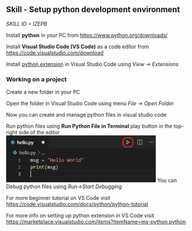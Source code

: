 ## Skill - Setup python development environment

*SKILL ID = IZEPB*

Install **python** in your PC from https://www.python.org/downloads/

Install **Visual Studio Code (VS Code)** as a code editor from https://code.visualstudio.com/download

Install [python extension](https://marketplace.visualstudio.com/items?itemName=ms-python.python) in Visual Studio Code using *View -> Extensions*

### Working on a project
Create a new folder in your PC

Open the folder in Visual Studio Code using menu *File -> Open Folder*

Now you can create and manage python files in visual studio code

Run python files using **Run Python File in Terminal** play button in the top-right side of the editor
![Using the run python file in terminal button](https://github.com/nagasudhirpulla/taming_python/raw/master/blog/skills/assets/img/run-python-file-in-terminal-button.png)
You can Debug python files using *Run->Start Debugging*

For more beginner tutorial on VS Code visit https://code.visualstudio.com/docs/python/python-tutorial

For more info on setting up python extension in VS Code visit https://marketplace.visualstudio.com/items?itemName=ms-python.python
<!--stackedit_data:
eyJoaXN0b3J5IjpbLTE5NDA3MjA2NDYsOTMzNjU0NzEwXX0=
-->